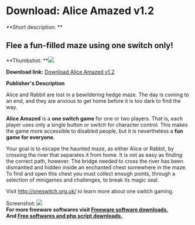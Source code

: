 # Download: Alice Amazed v1.2

**Short description: **

## Flee a fun-filled maze using one switch only!

  
**Thumbshot: **![](http://www.freewarefiles.com/screenshot/aliceamazed_md.gif)   
  
**Download link:** [Download Alice Amazed v1.2](http://freesoftwares.boysofts.com/Alice-Amazed-V_program_21570.html)  
  

**Publisher's Description**  
  

Alice and Rabbit are lost in a bewildering hedge maze. The day is coming to an
end, and they are anxious to get home before it is too dark to find the way.

**Alice Amazed** is a **one switch game** for one or two players. That is, each player uses only a single button or switch for character control. This makes the game more accessible to disabled people, but it is nevertheless a **fun game for everyone**. 

Your goal is to escape the haunted maze, as either Alice or Rabbit, by
crossing the river that separates it from home. It is not as easy as finding
the correct path, however. The bridge needed to cross the river has been
dismantled and hidden inside an enchanted chest somewhere in the maze. To find
and open this chest you must collect enough points, through a selection of
minigames and challenges, to break its magic seal.

Visit http://oneswitch.org.uk/ to learn more about one switch gaming.

  
  
Screenshot: ![](http://www.freewarefiles.com/screenshot/aliceamazed.gif)  
**For more freeware softwares visit [Freeware software downloads.](http://freesoftwares.boysofts.com/)**   
**And [Free softwares and php script downloads.](http://www.boysofts.com/)**

